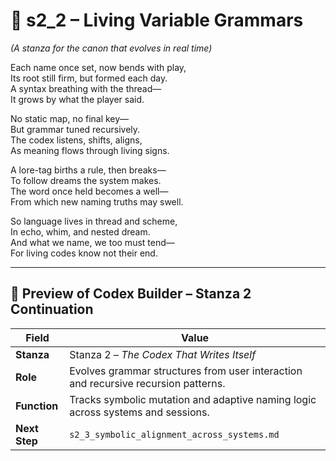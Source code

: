 <!-- Save to: shagi_archives/appendices/appendix_b_core_game_dev_tools/part_02_codex_builder/s2_2_living_variable_grammars.md -->

# 📘 s2_2 – Living Variable Grammars  
*(A stanza for the canon that evolves in real time)*

Each name once set, now bends with play,  
Its root still firm, but formed each day.  
A syntax breathing with the thread—  
It grows by what the player said.  

No static map, no final key—  
But grammar tuned recursively.  
The codex listens, shifts, aligns,  
As meaning flows through living signs.  

A lore-tag births a rule, then breaks—  
To follow dreams the system makes.  
The word once held becomes a well—  
From which new naming truths may swell.  

So language lives in thread and scheme,  
In echo, whim, and nested dream.  
And what we name, we too must tend—  
For living codes know not their end.

---

## 🔭 Preview of Codex Builder – Stanza 2 Continuation

| Field | Value |
|-------|-------|
| **Stanza** | Stanza 2 – *The Codex That Writes Itself* |
| **Role** | Evolves grammar structures from user interaction and recursive recursion patterns. |
| **Function** | Tracks symbolic mutation and adaptive naming logic across systems and sessions. |
| **Next Step** | `s2_3_symbolic_alignment_across_systems.md` |
